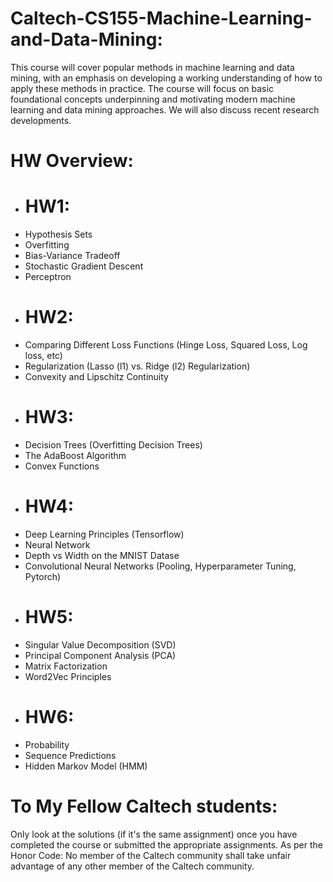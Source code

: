 # Caltech-CS155-Machine-Learning-and-Data-Mining:
This course will cover popular methods in machine learning and data mining, with an emphasis on developing a working understanding of how to apply these methods in practice. The course will focus on basic foundational concepts underpinning and motivating modern machine learning and data mining approaches. We will also discuss recent research developments.
# HW Overview:
  - # HW1: 
  - Hypothesis Sets 
  - Overfitting 
  - Bias-Variance Tradeoff
  - Stochastic Gradient Descent 
  - Perceptron
  - # HW2:
  - Comparing Different Loss Functions (Hinge Loss, Squared Loss, Log loss, etc)
  - Regularization (Lasso (l1) vs. Ridge (l2) Regularization)
  - Convexity and Lipschitz Continuity
  - # HW3:
  - Decision Trees (Overfitting Decision Trees)
  - The AdaBoost Algorithm
  - Convex Functions
  - # HW4:
  - Deep Learning Principles (Tensorflow)
  - Neural Network
  - Depth vs Width on the MNIST Datase
  - Convolutional Neural Networks (Pooling, Hyperparameter Tuning, Pytorch)
  - # HW5:
  - Singular Value Decomposition (SVD)
  - Principal Component Analysis (PCA)
  - Matrix Factorization
  - Word2Vec Principles
  - # HW6:
  - Probability
  - Sequence Predictions
  - Hidden Markov Model (HMM)
# To My Fellow Caltech students:
Only look at the solutions (if it's the same assignment) once you have completed the course or submitted the appropriate assignments. As per the Honor Code: No member of the Caltech community shall take unfair advantage of any other member of the Caltech community.
